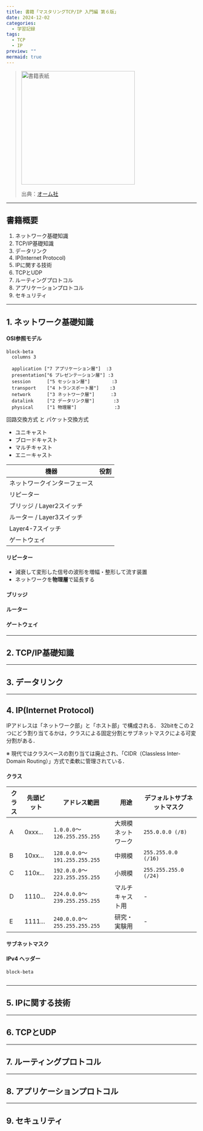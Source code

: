 ```yaml
---
title: 書籍「マスタリングTCP/IP 入門編 第６版」
date: 2024-12-02
categories:
  - 学習記録
tags:
  - TCP
  - IP
preview: ""
mermaid: true
---
```


> <img src="https://www.ohmsha.co.jp/Portals/0/book/large/978-4-274-22447-8.jpg" alt="書籍表紙" width="300">
>
> 出典：[オーム社](https://www.ohmsha.co.jp/book/9784274224478/)


--- 
## 書籍概要

1. ネットワーク基礎知識
2. TCP/IP基礎知識
3. データリンク
4. IP(Internet Protocol)
5. IPに関する技術
6. TCPとUDP
7. ルーティングプロトコル
8. アプリケーションプロトコル
9. セキュリティ


---
## 1. ネットワーク基礎知識


#### OSI参照モデル

```mermaid
block-beta
  columns 3

  application ["7 アプリケーション層"]  :3
  presentation["6 プレゼンテーション層"] :3
  session      ["5 セッション層"]        :3
  transport    ["4 トランスポート層"]    :3
  network      ["3 ネットワーク層"]      :3
  datalink     ["2 データリンク層"]       :3
  physical     ["1 物理層"]              :3
```

回路交換方式 と パケット交換方式

- ユニキャスト
- ブロードキャスト
- マルチキャスト
- エニーキャスト


| 機器                         | 役割 |
| ---------------------------- | ---- |
| ネットワークインターフェース |      |
| リピーター                   |      |
| ブリッジ    / Layer2スイッチ |      |
| ルーター    / Layer3スイッチ |      |
| Layer4-7スイッチ             |      |
| ゲートウェイ                 |      |

#### リピーター
- 減衰して変形した信号の波形を増幅・整形して流す装置
- ネットワークを**物理層**で延長する

#### ブリッジ

#### ルーター

#### 

#### ゲートウェイ

---
## 2. TCP/IP基礎知識


---
## 3. データリンク


---
## 4. IP(Internet Protocol)


IPアドレスは「ネットワーク部」と「ホスト部」で構成される．
32bitをこの２つにどう割り当てるかは，クラスによる固定分割とサブネットマスクによる可変分割がある．

※ 現代ではクラスベースの割り当ては廃止され、「CIDR（Classless Inter-Domain Routing）」方式で柔軟に管理されている．



#### クラス

| クラス | 先頭ビット | アドレス範囲                   | 用途               | デフォルトサブネットマスク |
| ------ | ---------- | ------------------------------ | ------------------ | -------------------------- |
| A      | 0xxx...    | `1.0.0.0`〜`126.255.255.255`   | 大規模ネットワーク | `255.0.0.0 (/8)`           |
| B      | 10xx...    | `128.0.0.0`〜`191.255.255.255` | 中規模             | `255.255.0.0 (/16)`        |
| C      | 110x...    | `192.0.0.0`〜`223.255.255.255` | 小規模             | `255.255.255.0 (/24)`      |
| D      | 1110...    | `224.0.0.0`〜`239.255.255.255` | マルチキャスト用   | -                          |
| E      | 1111...    | `240.0.0.0`〜`255.255.255.255` | 研究・実験用       | -                          |


#### サブネットマスク









#### IPv4 ヘッダー


```mermaid
block-beta


```




---
## 5. IPに関する技術


---
## 6. TCPとUDP


---
## 7. ルーティングプロトコル


---
## 8. アプリケーションプロトコル


---
## 9. セキュリティ
 


